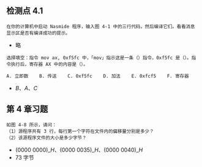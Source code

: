## 检测点 4.1

```
在你的计算机中启动 Nasmide 程序，输入图 4-1 中的三行代码，然后编译它们。看看消息显示区是否有编译成功的提示。
```

 - 略

```
选择填空：指令 mov ax, 0xf5fc 中，「mov」指示这是一条（）指令，0xf5fc 是（）。指令执行后，寄存器 AX 中的内容是（）。

A. 立即数    B. 传送    C. 0xf5fc    D. 加法    E. 0xfcf5    F. 寄存器
```

 - $B、A、C$

## 第 4 章习题

```
如图 4-8 所示，请问：
（1）源程序共有 3 行，每行第一个字符在文件内的偏移量分别是多少？
（2）该源程序文件的大小是多少字节？
```

 - $\text{(0000 0000)}\_{H}、\text{(0000 0035)}\_{H}、\text{(0000 0040)}\_{H}$
 - $\text{73 字节}$

